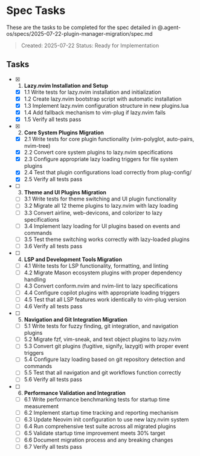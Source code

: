 # Spec Tasks

These are the tasks to be completed for the spec detailed in @.agent-os/specs/2025-07-22-plugin-manager-migration/spec.md

> Created: 2025-07-22
> Status: Ready for Implementation

## Tasks

- [x] 1. **Lazy.nvim Installation and Setup**
  - [x] 1.1 Write tests for lazy.nvim installation and initialization
  - [x] 1.2 Create lazy.nvim bootstrap script with automatic installation
  - [x] 1.3 Implement lazy.nvim configuration structure in new plugins.lua
  - [x] 1.4 Add fallback mechanism to vim-plug if lazy.nvim fails
  - [x] 1.5 Verify all tests pass

- [x] 2. **Core System Plugins Migration**
  - [x] 2.1 Write tests for core plugin functionality (vim-polyglot, auto-pairs, nvim-tree)
  - [x] 2.2 Convert core system plugins to lazy.nvim specifications
  - [x] 2.3 Configure appropriate lazy loading triggers for file system plugins
  - [x] 2.4 Test that plugin configurations load correctly from plug-config/
  - [x] 2.5 Verify all tests pass

- [ ] 3. **Theme and UI Plugins Migration**
  - [ ] 3.1 Write tests for theme switching and UI plugin functionality
  - [ ] 3.2 Migrate all 12 theme plugins to lazy.nvim with lazy loading
  - [ ] 3.3 Convert airline, web-devicons, and colorizer to lazy specifications
  - [ ] 3.4 Implement lazy loading for UI plugins based on events and commands
  - [ ] 3.5 Test theme switching works correctly with lazy-loaded plugins
  - [ ] 3.6 Verify all tests pass

- [ ] 4. **LSP and Development Tools Migration**
  - [ ] 4.1 Write tests for LSP functionality, formatting, and linting
  - [ ] 4.2 Migrate Mason ecosystem plugins with proper dependency handling
  - [ ] 4.3 Convert conform.nvim and nvim-lint to lazy specifications
  - [ ] 4.4 Configure copilot plugins with appropriate loading triggers
  - [ ] 4.5 Test that all LSP features work identically to vim-plug version
  - [ ] 4.6 Verify all tests pass

- [ ] 5. **Navigation and Git Integration Migration**
  - [ ] 5.1 Write tests for fuzzy finding, git integration, and navigation plugins
  - [ ] 5.2 Migrate fzf, vim-sneak, and text object plugins to lazy.nvim
  - [ ] 5.3 Convert git plugins (fugitive, signify, lazygit) with proper event triggers
  - [ ] 5.4 Configure lazy loading based on git repository detection and commands
  - [ ] 5.5 Test that all navigation and git workflows function correctly
  - [ ] 5.6 Verify all tests pass

- [ ] 6. **Performance Validation and Integration**
  - [ ] 6.1 Write performance benchmarking tests for startup time measurement
  - [ ] 6.2 Implement startup time tracking and reporting mechanism
  - [ ] 6.3 Update Neovim init configuration to use new lazy.nvim system
  - [ ] 6.4 Run comprehensive test suite across all migrated plugins
  - [ ] 6.5 Validate startup time improvement meets 30% target
  - [ ] 6.6 Document migration process and any breaking changes
  - [ ] 6.7 Verify all tests pass